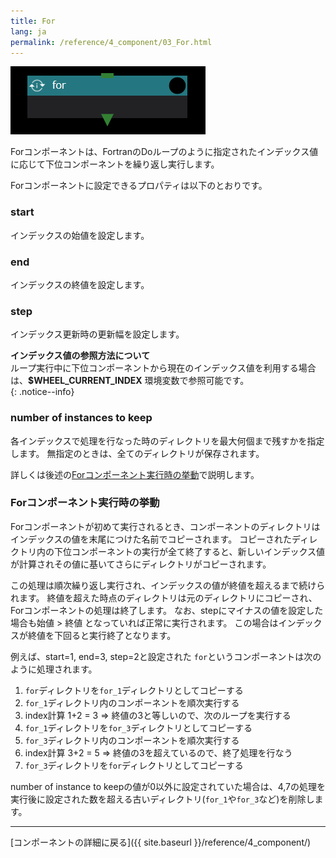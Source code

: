```yaml
---
title: For
lang: ja
permalink: /reference/4_component/03_For.html
---
```


![img](./img/for.png "for")

Forコンポーネントは、FortranのDoループのように指定されたインデックス値に応じて下位コンポーネントを繰り返し実行します。

Forコンポーネントに設定できるプロパティは以下のとおりです。

### start
インデックスの始値を設定します。

### end
インデックスの終値を設定します。

### step
インデックス更新時の更新幅を設定します。

__インデックス値の参照方法について__  
ループ実行中に下位コンポーネントから現在のインデックス値を利用する場合は、__$WHEEL_CURRENT_INDEX__ 環境変数で参照可能です。  
{: .notice--info}

### number of instances to keep
各インデックスで処理を行なった時のディレクトリを最大何個まで残すかを指定します。
無指定のときは、全てのディレクトリが保存されます。

詳しくは後述の[Forコンポーネント実行時の挙動](#forコンポーネント実行時の挙動)で説明します。

### Forコンポーネント実行時の挙動
Forコンポーネントが初めて実行されるとき、コンポーネントのディレクトリはインデックスの値を末尾につけた名前でコピーされます。
コピーされたディレクトリ内の下位コンポーネントの実行が全て終了すると、新しいインデックス値が計算されその値に基いてさらにディレクトリがコピーされます。

この処理は順次繰り返し実行され、インデックスの値が終値を超えるまで続けられます。
終値を超えた時点のディレクトリは元のディレクトリにコピーされ、Forコンポーネントの処理は終了します。
なお、stepにマイナスの値を設定した場合も始値 > 終値 となっていれば正常に実行されます。
この場合はインデックスが終値を下回ると実行終了となります。


例えば、start=1, end=3, step=2と設定された `for`というコンポーネントは次のように処理されます。

1. `for`ディレクトリを`for_1`ディレクトリとしてコピーする
2. `for_1`ディレクトリ内のコンポーネントを順次実行する
3. index計算 1+2 = 3  => 終値の3と等しいので、次のループを実行する
4. `for_1`ディレクトリを`for_3`ディレクトリとしてコピーする
5. `for_3`ディレクトリ内のコンポーネントを順次実行する
6. index計算 3+2 = 5  => 終値の3を超えているので、終了処理を行なう
7. `for_3`ディレクトリを`for`ディレクトリとしてコピーする

number of instance to keepの値が0以外に設定されていた場合は、4,7の処理を実行後に設定された数を超える古いディレクトリ(`for_1`や`for_3`など)を削除します。

--------
[コンポーネントの詳細に戻る]({{ site.baseurl }}/reference/4_component/)
